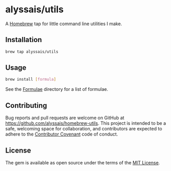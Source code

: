 # alyssais/utils

A [Homebrew](https://brew.sh) tap for little command line utilities I make.

## Installation

```sh
brew tap alyssais/utils
```

## Usage

```sh
brew install [formula]
```

See the [Formulae](Formulae) directory for a list of formulae.

## Contributing

Bug reports and pull requests are welcome on GitHub at https://github.com/alyssais/homebrew-utils. This project is intended to be a safe, welcoming space for collaboration, and contributors are expected to adhere to the [Contributor Covenant](contributor-covenant.org) code of conduct.


## License

The gem is available as open source under the terms of the [MIT License](http://opensource.org/licenses/MIT).

